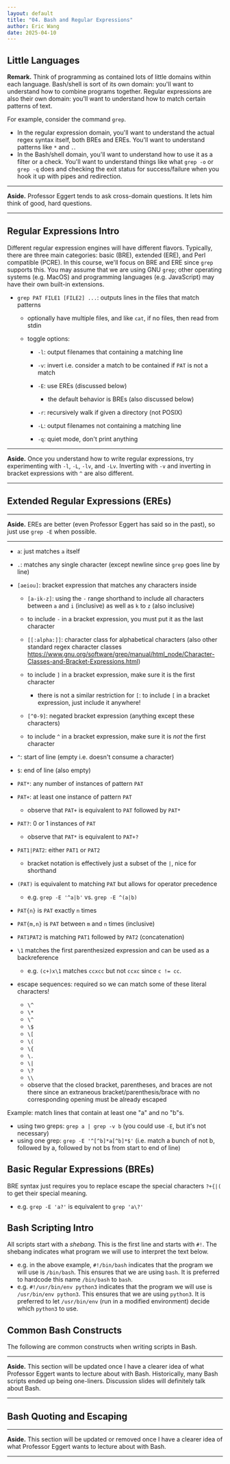 ```yaml
---
layout: default
title: "04. Bash and Regular Expressions"
author: Eric Wang
date: 2025-04-10
---
```


## Little Languages

**Remark.** Think of programming as contained lots of little domains within each
language. Bash/shell is sort of its own domain: you'll want to understand how to
combine programs together. Regular expressions are also their own domain: you'll
want to understand how to match certain patterns of text.

For example, consider the command `grep`.

- In the regular expression domain, you'll want to understand the actual regex
  syntax itself, both BREs and EREs. You'll want to understand patterns like `*`
  and `.`.
- In the Bash/shell domain, you'll want to understand how to use it as a filter
  or a check. You'll want to understand things like what `grep -o` or `grep -q`
  does and checking the exit status for success/failure when you hook it up with
  pipes and redirection.

---

**Aside.** Professor Eggert tends to ask cross-domain questions. It lets him
think of good, hard questions.

---

## Regular Expressions Intro

Different regular expression engines will have different flavors. Typically,
there are three main categories: basic (BRE), extended (ERE), and Perl
compatible (PCRE). In this course, we'll focus on BRE and ERE since `grep`
supports this. You may assume that we are using GNU `grep`; other operating
systems (e.g. MacOS) and programming languages (e.g. JavaScript) may have their
own built-in extensions.

- `grep PAT FILE1 [FILE2] ...`: outputs lines in the files that match patterns

  - optionally have multiple files, and like `cat`, if no files, then read from
    stdin
  - toggle options:

    - `-l`: output filenames that containing a matching line
    - `-v`: invert i.e. consider a match to be contained if `PAT` is not a match
    - `-E`: use EREs (discussed below)

      - the default behavior is BREs (also discussed below)

    - `-r`: recursively walk if given a directory (not POSIX)
    - `-L`: output filenames not containing a matching line
    - `-q`: quiet mode, don't print anything

---

**Aside.** Once you understand how to write regular expressions, try
experimenting with `-l`, `-L`, `-lv`, and `-Lv`. Inverting with `-v` and
inverting in bracket expressions with `^` are also different.

---

## Extended Regular Expressions (EREs)

---

**Aside.** EREs are better (even Professor Eggert has said so in the past), so
just use `grep -E` when possible.

---

- `a`: just matches `a` itself
- `.`: matches any single character (except newline since `grep` goes line by
  line)
- `[aeiou]`: bracket expression that matches any characters inside

  - `[a-ik-z]`: using the `-` range shorthand to include all characters between
    `a` and `i` (inclusive) as well as `k` to `z` (also inclusive)
  - to include `-` in a bracket expression, you must put it as the last
    character
  - `[[:alpha:]]`: character class for alphabetical characters (also other
    standard regex character classes
    <https://www.gnu.org/software/grep/manual/html_node/Character-Classes-and-Bracket-Expressions.html>)
  - to include `]` in a bracket expression, make sure it is the first character

    - there is not a similar restriction for `[`: to include `[` in a bracket
      expression, just include it anywhere!

  - `[^0-9]`: negated bracket expression (anything except these characters)
  - to include `^` in a bracket expression, make sure it is _not_ the first
    character

- `^`: start of line (empty i.e. doesn't consume a character)
- `$`: end of line (also empty)
- `PAT*`: any number of instances of pattern `PAT`
- `PAT+`: at least one instance of pattern `PAT`

  - observe that `PAT+` is equivalent to `PAT` followed by `PAT*`

- `PAT?`: 0 or 1 instances of `PAT`

  - observe that `PAT*` is equivalent to `PAT+?`

- `PAT1|PAT2`: either `PAT1` or `PAT2`

  - bracket notation is effectively just a subset of the `|`, nice for shorthand

- `(PAT)` is equivalent to matching `PAT` but allows for operator precedence

  - e.g. `grep -E '^a|b'` vs. `grep -E ^(a|b)`

- `PAT{n}` is `PAT` exactly `n` times
- `PAT{m,n}` is `PAT` between `m` and `n` times (inclusive)
- `PAT1PAT2` is matching `PAT1` followed by `PAT2` (concatenation)
- `\1` matches the first parenthesized expression and can be used as a
  backreference
  <!-- cspell:disable-next-line -->

  - e.g. `(c+)x\1` matches `ccxcc` but not `ccxc` since `c != cc`.

- escape sequences: required so we can match some of these literal characters!

  - `\^`
  - `\*`
  - `\^`
  - `\$`
  - `\[`
  - `\(`
  - `\{`
  - `\.`
  - `\|`
  - `\?`
  - `\\`
  - observe that the closed bracket, parentheses, and braces are not there since
    an extraneous bracket/parenthesis/brace with no corresponding opening must
    be already escaped

Example: match lines that contain at least one "a" and no "b"s.

- using two greps: `grep a | grep -v b` (you could use `-E`, but it's not
  necessary)
- using one grep: `grep -E '^[^b]*a[^b]*$'` (i.e. match a bunch of not b,
  followed by a, followed by not bs from start to end of line)

## Basic Regular Expressions (BREs)

BRE syntax just requires you to replace escape the special characters `?+{|(` to
get their special meaning.

- e.g. `grep -E 'a?'` is equivalent to `grep 'a\?'`

## Bash Scripting Intro

All scripts start with a _shebang_. This is the first line and starts with `#!`.
The shebang indicates what program we will use to interpret the text below.

- e.g. in the above example, `#!/bin/bash` indicates that the program we will
  use is `/bin/bash`. This ensures that we are using `bash`. It is preferred to
  hardcode this name `/bin/bash` to `bash`.
- e.g. `#!/usr/bin/env python3` indicates that the program we will use is
  `/usr/bin/env python3`. This ensures that we are using `python3`. It is
  preferred to let `/usr/bin/env` (run in a modified environment) decide which
  `python3` to use.

## Common Bash Constructs

The following are common constructs when writing scripts in Bash.

---

**Aside.** This section will be updated once I have a clearer idea of what
Professor Eggert wants to lecture about with Bash. Historically, many Bash
scripts ended up being one-liners. Discussion slides will definitely talk about
Bash.

---

## Bash Quoting and Escaping

---

**Aside.** This section will be updated or removed once I have a clearer idea of
what Professor Eggert wants to lecture about with Bash.

---
